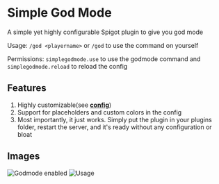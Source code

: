 # Simple God Mode
A simple yet highly configurable Spigot plugin to give you god mode

Usage: <code>/god &lt;playername&gt;</code> or <code>/god</code> to use the command on yourself

Permissions: <code>simplegodmode.use</code> to use the godmode command and <code>simplegodmode.reload</code> to reload the config
## Features
1. Highly customizable(see <a href="https://github.com/Guedosha/Simple-God-Mode/blob/main/config.yml">**config**</a>)
2. Support for placeholders and custom colors in the config
3. Most importantly, it just works. Simply put the plugin in your plugins folder, restart the server, and it's ready without any configuration or bloat
## Images
![Godmode enabled](https://cdn.modrinth.com/data/cached_images/b73137d5241eca553ff5a82326f030b69ab2d566.png)
![Usage](https://cdn.modrinth.com/data/cached_images/75783ffbf941980e56c63c4b7378544953508b1a.png)
